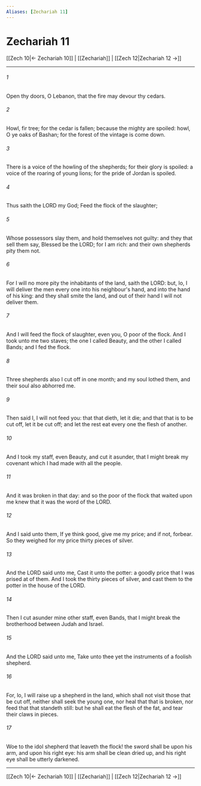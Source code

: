 ```yaml
---
Aliases: [Zechariah 11]
---
```

# Zechariah 11

[[Zech 10|← Zechariah 10]] | [[Zechariah]] | [[Zech 12|Zechariah 12 →]]
***



###### 1 
Open thy doors, O Lebanon, that the fire may devour thy cedars. 

###### 2 
Howl, fir tree; for the cedar is fallen; because the mighty are spoiled: howl, O ye oaks of Bashan; for the forest of the vintage is come down. 

###### 3 
There is a voice of the howling of the shepherds; for their glory is spoiled: a voice of the roaring of young lions; for the pride of Jordan is spoiled. 

###### 4 
Thus saith the LORD my God; Feed the flock of the slaughter; 

###### 5 
Whose possessors slay them, and hold themselves not guilty: and they that sell them say, Blessed be the LORD; for I am rich: and their own shepherds pity them not. 

###### 6 
For I will no more pity the inhabitants of the land, saith the LORD: but, lo, I will deliver the men every one into his neighbour's hand, and into the hand of his king: and they shall smite the land, and out of their hand I will not deliver them. 

###### 7 
And I will feed the flock of slaughter, even you, O poor of the flock. And I took unto me two staves; the one I called Beauty, and the other I called Bands; and I fed the flock. 

###### 8 
Three shepherds also I cut off in one month; and my soul lothed them, and their soul also abhorred me. 

###### 9 
Then said I, I will not feed you: that that dieth, let it die; and that that is to be cut off, let it be cut off; and let the rest eat every one the flesh of another. 

###### 10 
And I took my staff, even Beauty, and cut it asunder, that I might break my covenant which I had made with all the people. 

###### 11 
And it was broken in that day: and so the poor of the flock that waited upon me knew that it was the word of the LORD. 

###### 12 
And I said unto them, If ye think good, give me my price; and if not, forbear. So they weighed for my price thirty pieces of silver. 

###### 13 
And the LORD said unto me, Cast it unto the potter: a goodly price that I was prised at of them. And I took the thirty pieces of silver, and cast them to the potter in the house of the LORD. 

###### 14 
Then I cut asunder mine other staff, even Bands, that I might break the brotherhood between Judah and Israel. 

###### 15 
And the LORD said unto me, Take unto thee yet the instruments of a foolish shepherd. 

###### 16 
For, lo, I will raise up a shepherd in the land, which shall not visit those that be cut off, neither shall seek the young one, nor heal that that is broken, nor feed that that standeth still: but he shall eat the flesh of the fat, and tear their claws in pieces. 

###### 17 
Woe to the idol shepherd that leaveth the flock! the sword shall be upon his arm, and upon his right eye: his arm shall be clean dried up, and his right eye shall be utterly darkened.

***
[[Zech 10|← Zechariah 10]] | [[Zechariah]] | [[Zech 12|Zechariah 12 →]]
